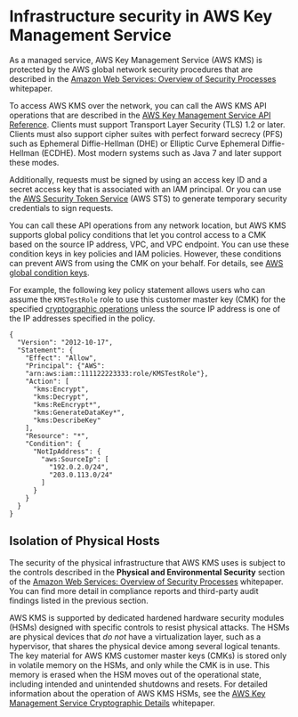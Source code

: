 # Infrastructure security in AWS Key Management Service<a name="infrastructure-security"></a>

As a managed service, AWS Key Management Service \(AWS KMS\) is protected by the AWS global network security procedures that are described in the [Amazon Web Services: Overview of Security Processes](https://d0.awsstatic.com/whitepapers/Security/AWS_Security_Whitepaper.pdf) whitepaper\.

To access AWS KMS over the network, you can call the AWS KMS API operations that are described in the [AWS Key Management Service API Reference](https://docs.aws.amazon.com/kms/latest/APIReference/)\. Clients must support Transport Layer Security \(TLS\) 1\.2 or later\. Clients must also support cipher suites with perfect forward secrecy \(PFS\) such as Ephemeral Diffie\-Hellman \(DHE\) or Elliptic Curve Ephemeral Diffie\-Hellman \(ECDHE\)\. Most modern systems such as Java 7 and later support these modes\.

Additionally, requests must be signed by using an access key ID and a secret access key that is associated with an IAM principal\. Or you can use the [AWS Security Token Service](https://docs.aws.amazon.com/STS/latest/APIReference/Welcome.html) \(AWS STS\) to generate temporary security credentials to sign requests\.

You can call these API operations from any network location, but AWS KMS supports global policy conditions that let you control access to a CMK based on the source IP address, VPC, and VPC endpoint\. You can use these condition keys in key policies and IAM policies\. However, these conditions can prevent AWS from using the CMK on your behalf\. For details, see [AWS global condition keys](policy-conditions.md#conditions-aws)\.

For example, the following key policy statement allows users who can assume the `KMSTestRole` role to use this customer master key \(CMK\) for the specified [cryptographic operations](concepts.md#cryptographic-operations) unless the source IP address is one of the IP addresses specified in the policy\.

```
{
  "Version": "2012-10-17",
  "Statement": {
    "Effect": "Allow",
    "Principal": {"AWS":
    "arn:aws:iam::111122223333:role/KMSTestRole"},
    "Action": [
      "kms:Encrypt",
      "kms:Decrypt",
      "kms:ReEncrypt*",
      "kms:GenerateDataKey*",
      "kms:DescribeKey"
    ],
    "Resource": "*",
    "Condition": {
      "NotIpAddress": {
        "aws:SourceIp": [
          "192.0.2.0/24",
          "203.0.113.0/24"
        ]
      }
    }
  }
}
```

## Isolation of Physical Hosts<a name="compliance-physical-security"></a>

The security of the physical infrastructure that AWS KMS uses is subject to the controls described in the **Physical and Environmental Security** section of the [Amazon Web Services: Overview of Security Processes](https://d0.awsstatic.com/whitepapers/Security/AWS_Security_Whitepaper.pdf) whitepaper\. You can find more detail in compliance reports and third\-party audit findings listed in the previous section\.

AWS KMS is supported by dedicated hardened hardware security modules \(HSMs\) designed with specific controls to resist physical attacks\. The HSMs are physical devices that *do not* have a virtualization layer, such as a hypervisor, that shares the physical device among several logical tenants\. The key material for AWS KMS customer master keys \(CMKs\) is stored only in volatile memory on the HSMs, and only while the CMK is in use\. This memory is erased when the HSM moves out of the operational state, including intended and unintended shutdowns and resets\. For detailed information about the operation of AWS KMS HSMs, see the [AWS Key Management Service Cryptographic Details](https://d0.awsstatic.com/whitepapers/KMS-Cryptographic-Details.pdf) whitepaper\.